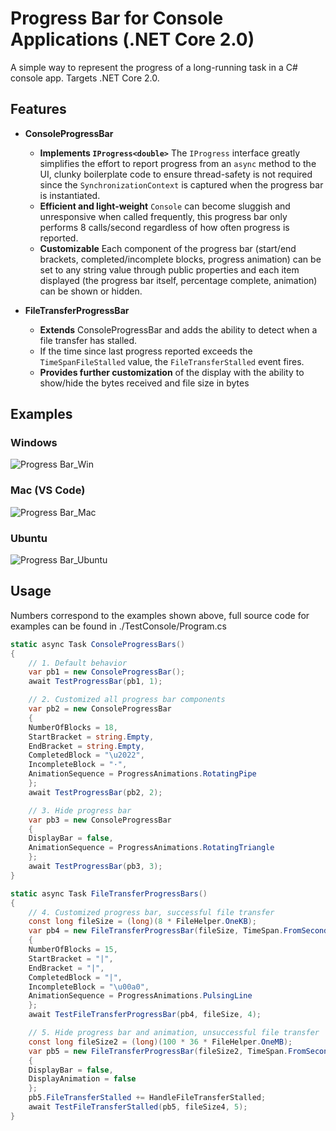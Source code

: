 # Progress Bar for Console Applications (.NET Core 2.0)
A simple way to represent the progress of a long-running task in a C# console app. Targets .NET Core 2.0.

## Features
- **ConsoleProgressBar**
  - **Implements `IProgress<double>`** The `IProgress` interface greatly simplifies the effort to report progress from an `async` method to the UI, clunky boilerplate code to ensure thread-safety is not required since the `SynchronizationContext` is captured when the progress bar is instantiated.
  - **Efficient and light-weight** `Console` can become sluggish and unresponsive when called frequently, this progress bar only performs 8 calls/second regardless of how often progress is reported.
  - **Customizable** Each component of the progress bar (start/end brackets, completed/incomplete blocks, progress animation) can be set to any string value through public properties and each item displayed (the progress bar itself, percentage complete, animation) can be shown or hidden.

- **FileTransferProgressBar**
  - **Extends** ConsoleProgressBar and adds the ability to detect when a file transfer has stalled.
  - If the time since last progress reported exceeds the `TimeSpanFileStalled` value, the `FileTransferStalled` event fires.
  - **Provides further customization** of the display with the ability to show/hide the bytes received and file size in bytes
  
## Examples
### Windows
![Progress Bar_Win](https://s3-us-west-1.amazonaws.com/alunapublic/console_progress_bar/ProgressBar_Win.gif)
### Mac (VS Code)
![Progress Bar_Mac](https://s3-us-west-1.amazonaws.com/alunapublic/console_progress_bar/ProgressBar_Mac.gif)
### Ubuntu
![Progress Bar_Ubuntu](https://s3-us-west-1.amazonaws.com/alunapublic/console_progress_bar/ProgressBar_Ubuntu.gif)
  
## Usage
Numbers correspond to the examples shown above, full source code for examples can be found in ./TestConsole/Program.cs
```csharp
static async Task ConsoleProgressBars()
{
    // 1. Default behavior
    var pb1 = new ConsoleProgressBar();
    await TestProgressBar(pb1, 1);

    // 2. Customized all progress bar components
    var pb2 = new ConsoleProgressBar
    {
	NumberOfBlocks = 18,
	StartBracket = string.Empty,
	EndBracket = string.Empty,
	CompletedBlock = "\u2022",
	IncompleteBlock = "·",
	AnimationSequence = ProgressAnimations.RotatingPipe
    };
    await TestProgressBar(pb2, 2);

    // 3. Hide progress bar
    var pb3 = new ConsoleProgressBar
    {
	DisplayBar = false,
	AnimationSequence = ProgressAnimations.RotatingTriangle
    };
    await TestProgressBar(pb3, 3);
}
```
```csharp
static async Task FileTransferProgressBars()
{
    // 4. Customized progress bar, successful file transfer
    const long fileSize = (long)(8 * FileHelper.OneKB);
    var pb4 = new FileTransferProgressBar(fileSize, TimeSpan.FromSeconds(5))
    {
	NumberOfBlocks = 15,
	StartBracket = "|",
	EndBracket = "|",
	CompletedBlock = "|",
	IncompleteBlock = "\u00a0",
	AnimationSequence = ProgressAnimations.PulsingLine
    };
    await TestFileTransferProgressBar(pb4, fileSize, 4);

    // 5. Hide progress bar and animation, unsuccessful file transfer
    const long fileSize2 = (long)(100 * 36 * FileHelper.OneMB);
    var pb5 = new FileTransferProgressBar(fileSize2, TimeSpan.FromSeconds(5))
    {
	DisplayBar = false,
	DisplayAnimation = false
    };
    pb5.FileTransferStalled += HandleFileTransferStalled;
    await TestFileTransferStalled(pb5, fileSize4, 5);
}
```
